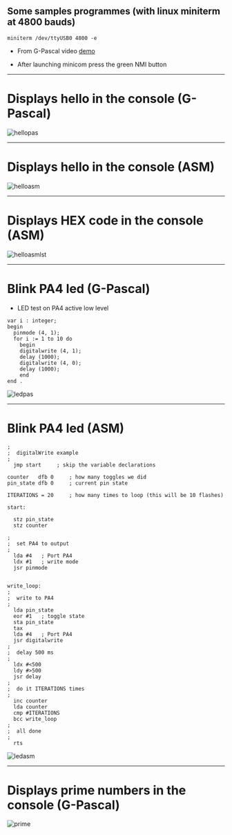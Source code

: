 
## Some samples programmes (with linux miniterm at 4800 bauds)

```console
miniterm /dev/ttyUSB0 4800 -e
```

- From G-Pascal video [demo](https://vimeo.com/682663375)

- After launching minicom press the green NMI button

---

# Displays hello in the console (G-Pascal)

![hellopas](hello_pas_serial.gif "hello G-Pascal")

---

# Displays hello in the console (ASM)

![helloasm](hello_asm.gif "hello ASM")

---

# Displays HEX code in the console (ASM)

![helloasmlst](hello_asm_list.gif "hello ASM LIST")

---

# Blink PA4 led (G-Pascal)

- LED test on PA4 active low level


```console
var i : integer;
begin
  pinmode (4, 1);
  for i := 1 to 10 do
    begin
    digitalwrite (4, 1);
    delay (1000);
    digitalwrite (4, 0);
    delay (1000);
    end
end .
```

![ledpas](pa4_pas.gif "led G-Pascal")

---

# Blink PA4 led (ASM)

```console
;
;  digitalWrite example
;
  jmp start     ; skip the variable declarations

counter   dfb 0     ; how many toggles we did
pin_state dfb 0     ; current pin state

ITERATIONS = 20     ; how many times to loop (this will be 10 flashes)

start:

  stz pin_state
  stz counter

;
;  set PA4 to output
;
  lda #4   ; Port PA4
  ldx #1   ; write mode
  jsr pinmode


write_loop:
;
;  write to PA4
;
  lda pin_state
  eor #1   ; toggle state
  sta pin_state
  tax
  lda #4   ; Port PA4
  jsr digitalwrite
;
;  delay 500 ms
;
  ldx #<500
  ldy #>500
  jsr delay
;
;  do it ITERATIONS times
;
  inc counter
  lda counter
  cmp #ITERATIONS
  bcc write_loop
;
;  all done
;
  rts
```

![ledasm](pa4_asm.gif "led ASM")

---

# Displays prime numbers in the console (G-Pascal)

![prime](prime_number.gif "prime G-Pascal")

